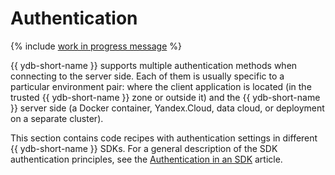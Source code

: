 # Authentication

{% include [work in progress message](../../_includes/addition.md) %}

{{ ydb-short-name }} supports multiple authentication methods when connecting to the server side. Each of them is usually specific to a particular environment pair: where the client application is located (in the trusted  {{ ydb-short-name }} zone or outside it) and the {{ ydb-short-name }} server side  (a Docker container, Yandex.Cloud, data cloud, or deployment on a separate cluster).

This section contains code recipes with authentication settings in different {{ ydb-short-name }} SDKs. For a general description of the SDK authentication principles, see the [Authentication in an SDK](../../../auth.md) article.


